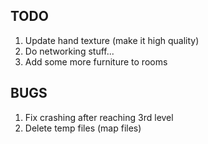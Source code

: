 ## TODO
1) Update hand texture (make it high quality)
2) Do networking stuff...
3) Add some more furniture to rooms

## BUGS
1) Fix crashing after reaching 3rd level
2) Delete temp files (map files)